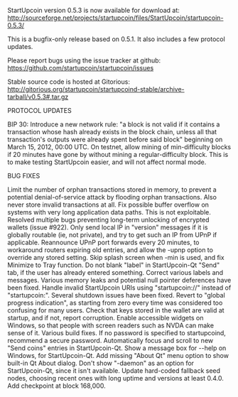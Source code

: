 StartUpcoin version 0.5.3 is now available for download at:
http://sourceforge.net/projects/startupcoin/files/StartUpcoin/startupcoin-0.5.3/

This is a bugfix-only release based on 0.5.1.
It also includes a few protocol updates.

Please report bugs using the issue tracker at github:
https://github.com/startupcoin/startupcoin/issues

Stable source code is hosted at Gitorious:
http://gitorious.org/startupcoin/startupcoind-stable/archive-tarball/v0.5.3#.tar.gz

PROTOCOL UPDATES

BIP 30: Introduce a new network rule: "a block is not valid if it contains a transaction whose hash already exists in the block chain, unless all that transaction's outputs were already spent before said block" beginning on March 15, 2012, 00:00 UTC.
On testnet, allow mining of min-difficulty blocks if 20 minutes have gone by without mining a regular-difficulty block. This is to make testing StartUpcoin easier, and will not affect normal mode.

BUG FIXES

Limit the number of orphan transactions stored in memory, to prevent a potential denial-of-service attack by flooding orphan transactions. Also never store invalid transactions at all.
Fix possible buffer overflow on systems with very long application data paths. This is not exploitable.
Resolved multiple bugs preventing long-term unlocking of encrypted wallets
(issue #922).
Only send local IP in "version" messages if it is globally routable (ie, not private), and try to get such an IP from UPnP if applicable.
Reannounce UPnP port forwards every 20 minutes, to workaround routers expiring old entries, and allow the -upnp option to override any stored setting.
Skip splash screen when -min is used, and fix Minimize to Tray function.
Do not blank "label" in StartUpcoin-Qt "Send" tab, if the user has already entered something.
Correct various labels and messages.
Various memory leaks and potential null pointer deferences have been fixed.
Handle invalid StartUpcoin URIs using "startupcoin://" instead of "startupcoin:".
Several shutdown issues have been fixed.
Revert to "global progress indication", as starting from zero every time was considered too confusing for many users.
Check that keys stored in the wallet are valid at startup, and if not, report corruption.
Enable accessible widgets on Windows, so that people with screen readers such as NVDA can make sense of it.
Various build fixes.
If no password is specified to startupcoind, recommend a secure password.
Automatically focus and scroll to new "Send coins" entries in StartUpcoin-Qt.
Show a message box for --help on Windows, for StartUpcoin-Qt.
Add missing "About Qt" menu option to show built-in Qt About dialog.
Don't show "-daemon" as an option for StartUpcoin-Qt, since it isn't available.
Update hard-coded fallback seed nodes, choosing recent ones with long uptime and versions at least 0.4.0.
Add checkpoint at block 168,000.
